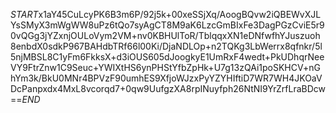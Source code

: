 $START$x1aY45CuLcyPK6B3m6P/92j5k+00xeSSjXq/AoogBQvw2iQBEWvXJLYsSMyX3mWgWW8uPz6tQo7syAgCT8M9aK6LzcGmBIxFe3DagPGzCviE5r90vQGg3jYZxnjOULoVym2VM+nv0KBHUlToR/TblqqxXN1eDNfwfhYJuszuoh8enbdX0sdkP967BAHdbTRf66l00Ki/DjaNDLOp+n2TQKg3LbWerrx8qfnkr/5l5njMBSL8C1yFm6FkksX+d3iOUS605dJoogkyE1UmRxF4wedt+PkUDhqrNeeVY9FtrZnw1C9Seuc+YWIXtHS6ynPHStYfbZpHk+U7g13zQAi1poSKHCV+nGhYm3k/BkU0MNr4BPVzF90umhES9XfjoWJzxPyYZYHIftiD7WR7WH4JKOaVDcPanpxdx4MxL8vcorqd7+0qw9UufgzXA8rpINuyfph26NtNI9YrZrfLraBDcw==$END$